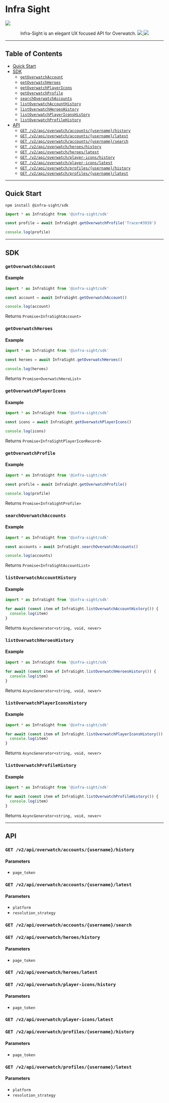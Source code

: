 # Infra Sight

![](https://cdn.aidan.pro/github/infra-sight.png)

<p align='center'>
  Infra-Sight is an elegant UX focused API for Overwatch.
  <a href='https://www.npmjs.com/package/@infra-sight/sdk'>
    <img src="https://img.shields.io/npm/v/@infra-sight/sdk?style=flat-square">
  </a>
  <a href='#api'>
    <img src="https://img.shields.io/website?down_message=Offline&label=API&style=flat-square&up_message=Online&url=https%3A%2F%2Finfra-sight.api.aidan.pro">
  </a>
</p>

---

## Table of Contents

- [Quick Start](#quick-start)
- [SDK](#sdk)
  - [`getOverwatchAccount`](#getoverwatchaccount)
  - [`getOverwatchHeroes`](#getoverwatchheroes)
  - [`getOverwatchPlayerIcons`](#getoverwatchplayericons)
  - [`getOverwatchProfile`](#getoverwatchprofile)
  - [`searchOverwatchAccounts`](#searchoverwatchaccounts)
  - [`listOverwatchAccountHistory`](#listoverwatchaccounthistory)
  - [`listOverwatchHeroesHistory`](#listoverwatchheroeshistory)
  - [`listOverwatchPlayerIconsHistory`](#listoverwatchplayericonshistory)
  - [`listOverwatchProfileHistory`](#listoverwatchprofilehistory)
- [API](#api)
  - [`GET /v2/api/overwatch/accounts/{username}/history`](#get-v2apioverwatchaccountsusernamehistory)
  - [`GET /v2/api/overwatch/accounts/{username}/latest`](#get-v2apioverwatchaccountsusernamelatest)
  - [`GET /v2/api/overwatch/accounts/{username}/search`](#get-v2apioverwatchaccountsusernamesearch)
  - [`GET /v2/api/overwatch/heroes/history`](#get-v2apioverwatchheroeshistory)
  - [`GET /v2/api/overwatch/heroes/latest`](#get-v2apioverwatchheroeslatest)
  - [`GET /v2/api/overwatch/player-icons/history`](#get-v2apioverwatchplayer-iconshistory)
  - [`GET /v2/api/overwatch/player-icons/latest`](#get-v2apioverwatchplayer-iconslatest)
  - [`GET /v2/api/overwatch/profiles/{username}/history`](#get-v2apioverwatchprofilesusernamehistory)
  - [`GET /v2/api/overwatch/profiles/{username}/latest`](#get-v2apioverwatchprofilesusernamelatest)

---

## Quick Start

```shell
npm install @infra-sight/sdk
```

```ts
import * as InfraSight from '@infra-sight/sdk'

const profile = await InfraSight.getOverwatchProfile('Tracer#3939')

console.log(profile)
```

---

## SDK

### `getOverwatchAccount`

#### Example

```ts
import * as InfraSight from '@infra-sight/sdk'

const account = await InfraSight.getOverwatchAccount()

console.log(account)
```

Returns `Promise<InfraSightAccount>`

### `getOverwatchHeroes`

#### Example

```ts
import * as InfraSight from '@infra-sight/sdk'

const heroes = await InfraSight.getOverwatchHeroes()

console.log(heroes)
```

Returns `Promise<OverwatchHeroList>`

### `getOverwatchPlayerIcons`

#### Example

```ts
import * as InfraSight from '@infra-sight/sdk'

const icons = await InfraSight.getOverwatchPlayerIcons()

console.log(icons)
```

Returns `Promise<InfraSightPlayerIconRecord>`

### `getOverwatchProfile`

#### Example

```ts
import * as InfraSight from '@infra-sight/sdk'

const profile = await InfraSight.getOverwatchProfile()

console.log(profile)
```

Returns `Promise<InfraSightProfile>`

### `searchOverwatchAccounts`

#### Example

```ts
import * as InfraSight from '@infra-sight/sdk'

const accounts = await InfraSight.searchOverwatchAccounts()

console.log(accounts)
```

Returns `Promise<InfraSightAccountList>`

### `listOverwatchAccountHistory`

#### Example

```ts
import * as InfraSight from '@infra-sight/sdk'

for await (const item of InfraSight.listOverwatchAccountHistory()) {
  console.log(item)
}
```

Returns `AsyncGenerator<string, void, never>`

### `listOverwatchHeroesHistory`

#### Example

```ts
import * as InfraSight from '@infra-sight/sdk'

for await (const item of InfraSight.listOverwatchHeroesHistory()) {
  console.log(item)
}
```

Returns `AsyncGenerator<string, void, never>`

### `listOverwatchPlayerIconsHistory`

#### Example

```ts
import * as InfraSight from '@infra-sight/sdk'

for await (const item of InfraSight.listOverwatchPlayerIconsHistory()) {
  console.log(item)
}
```

Returns `AsyncGenerator<string, void, never>`

### `listOverwatchProfileHistory`

#### Example

```ts
import * as InfraSight from '@infra-sight/sdk'

for await (const item of InfraSight.listOverwatchProfileHistory()) {
  console.log(item)
}
```

Returns `AsyncGenerator<string, void, never>`

---

## API

### `GET /v2/api/overwatch/accounts/{username}/history`

#### Parameters

- `page_token`

### `GET /v2/api/overwatch/accounts/{username}/latest`

#### Parameters

- `platform`
- `resolution_strategy`

### `GET /v2/api/overwatch/accounts/{username}/search`

### `GET /v2/api/overwatch/heroes/history`

#### Parameters

- `page_token`

### `GET /v2/api/overwatch/heroes/latest`

### `GET /v2/api/overwatch/player-icons/history`

#### Parameters

- `page_token`

### `GET /v2/api/overwatch/player-icons/latest`

### `GET /v2/api/overwatch/profiles/{username}/history`

#### Parameters

- `page_token`

### `GET /v2/api/overwatch/profiles/{username}/latest`

#### Parameters

- `platform`
- `resolution_strategy`
